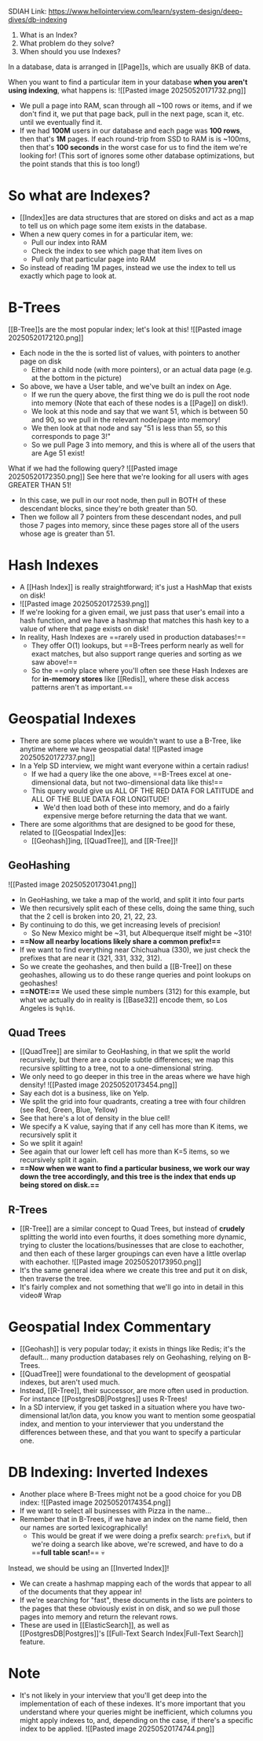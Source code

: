 SDIAH Link: https://www.hellointerview.com/learn/system-design/deep-dives/db-indexing

1. What is an Index?
2. What problem do they solve?
3. When should you use Indexes?

In a database, data is arranged in [[Page]]s, which are usually 8KB of data.

When you want to find a particular item in your database **when you aren't using indexing**, what happens is:
![[Pasted image 20250520171732.png]]
- We pull a page into RAM, scan through all ~100 rows or items, and if we don't find it, we put that page back, pull in the next page, scan it, etc. until we eventually find it.
- If we had **100M** users in our database and each page was **100 rows**, then that's **1M** pages. If each round-trip from SSD to RAM is is ~100ms, then that's **100 seconds** in the worst case for us to find the item we're looking for! (This sort of ignores some other database optimizations, but the point stands that this is too long!)

# So what are Indexes?
- [[Index]]es are data structures that are stored on disks and act as a map to tell us on which page some item exists in the database.
- When a new query comes in for a particular item, we:
	- Pull our index into RAM
	- Check the index to see which page that item lives on
	- Pull only that particular page into RAM
- So instead of reading 1M pages, instead we use the index to tell us exactly which page to look at.

# B-Trees
[[B-Tree]]s are the most popular index; let's look at this!
![[Pasted image 20250520172120.png]]
- Each node in the the is sorted list of values, with pointers to another page on disk
	- Either a child node (with more pointers), or an actual data page (e.g. at the bottom in the picture)
- So above, we have a User table, and we've built an index on Age.
	- If we run the query above, the first thing we do is pull the root node into memory (Note that each of these nodes is a [[Page]] on disk!).
	- We look at this node and say that we want 51, which is between 50 and 90, so we pull in the relevant node/page into memory!
	- We then look at that node and say "51 is less than 55, so this corresponds to page 3!"
	- So we pull Page 3 into memory, and this is where all of the users that are Age 51 exist!

What if we had the following query?
![[Pasted image 20250520172350.png]]
See here that we're looking for all users with ages GREATER THAN 51!
- In this case, we pull in our root node, then pull in BOTH of these descendant blocks, since they're both greater than 50.
- Then we follow all 7 pointers from these descendant nodes, and pull those 7 pages into memory, since these pages store all of the users whose age is greater than 51.


# Hash Indexes
- A [[Hash Index]] is really straightforward; it's just a HashMap that exists on disk!
- ![[Pasted image 20250520172539.png]]
- If we're looking for a given email, we just pass that user's email into a hash function, and we have a hashmap that matches this hash key to a value of where that page exists on disk!
- In reality, Hash Indexes are ==rarely used in production databases!==
	- They offer O(1) lookups, but ==B-Trees perform nearly as well for exact matches, but also support range queries and sorting as we saw above!==
	- So the ==only place where you'll often see these Hash Indexes are for **in-memory stores** like [[Redis]], where these disk access patterns aren't as important.==


# Geospatial Indexes
- There are some places where we wouldn't want to use a B-Tree, like anytime where we have geospatial data!
![[Pasted image 20250520172737.png]]
- In a Yelp SD interview, we might want everyone within a certain radius!
	- If we had a query like the one above, ==B-Trees excel at one-dimensional data, but not two-dimensional data like this!==
	- This query would give us ALL OF THE RED DATA FOR LATITUDE and ALL OF THE BLUE DATA FOR LONGITUDE! 
		- We'd then load both of these into memory, and do a fairly expensive merge before returning the data that we want.
- There are some algorithms that are designed to be good for these, related to [[Geospatial Index]]es:
	- [[Geohash]]ing, [[QuadTree]], and [[R-Tree]]!


## GeoHashing
![[Pasted image 20250520173041.png]]
- In GeoHashing, we take a map of the world, and split it into four parts
- We then recursively split each of these cells, doing the same thing, such that the 2 cell is broken into 20, 21, 22, 23. 
- By continuing to do this, we get increasing levels of precision!
	- So New Mexico might be ~31, but Albequerque itself might be ~310!
- **==Now all nearby locations likely share a common prefix!==**
- If we want to find everything near Chichuahua (330), we just check the prefixes that are near it (321, 331, 332, 312).
- So we create the geohashes, and then build a [[B-Tree]] on these geohashes, allowing us to do these range queries and point lookups on geohashes!
- **==NOTE:==** We used these simple numbers (312) for this example, but what we actually do in reality is [[Base32]] encode them, so Los Angeles is `9qh16`.


## Quad Trees
- [[QuadTree]] are similar to GeoHashing, in that we split the world recursively, but there are a couple subtle differences; we map this recursive splitting to a tree, not to a one-dimensional string.
- We only need to go deeper in this tree in the areas where we have high density!
![[Pasted image 20250520173454.png]]
- Say each dot is a business, like on Yelp.
- We split the grid into four quadrants, creating a tree with four children (see Red, Green, Blue, Yellow)
- See that here's a lot of density in the blue cell!
- We specify a K value, saying that if any cell has more than K items, we recursively split it
- So we split it again!
- See again that our lower left cell has more than K=5 items, so we recursively split it again.
- **==Now when we want to find a particular business, we work our way down the tree accordingly, and this tree is the index that ends up being stored on disk.==**


## R-Trees
- [[R-Tree]] are a similar concept to Quad Trees, but instead of **crudely** splitting the world into even fourths, it does something more dynamic, trying to cluster the locations/businesses that are close to eachother, and then each of these larger groupings can even have a little overlap with eachother.
![[Pasted image 20250520173950.png]]
- It's the same general idea where we create this tree and put it on disk, then traverse the tree.
- It's fairly complex and not something that we'll go into in detail in this video# Wrap


# Geospatial Index Commentary
- [[Geohash]] is very popular today; it exists in things like Redis; it's the default... many production databases rely on Geohashing, relying on B-Trees.
- [[QuadTree]] were foundational to the development of geospatial indexes, but aren't used much.
- Instead, [[R-Tree]], their successor, are more often used in production. For instance [[PostgresDB|Postgres]] uses R-Trees!
- In a SD interview, if you get tasked in a situation where you have two-dimensional lat/lon data, you know you want to mention some geospatial index, and mention to your interviewer that you understand the differences between these, and that you want to specify a particular one.


# DB Indexing: Inverted Indexes
- Another place where B-Trees might not be a good choice for you DB index:
![[Pasted image 20250520174354.png]]
- If we want to select all businesses with Pizza in the name... 
- Remember that in B-Trees, if we have an index on the name field, then our names are sorted lexicographically!
	- This would be great if we were doing a prefix search: `prefix%`, but if we're doing a search like above, we're screwed, and have to do a ==**full table scan!**== 💀

Instead, we should be using an [[Inverted Index]]!
- We can create a hashmap mapping each of the words that appear to all of the documents that they appear in!
- If we're searching for "fast", these documents in the lists are pointers to the pages that these obviously exist in on disk, and so we pull those pages into memory and return the relevant rows.
- These are used in [[ElasticSearch]], as well as [[PostgresDB|Postgres]]'s [[Full-Text Search Index|Full-Text Search]] feature.


# Note
- It's not likely in your interview that you'll get deep into the implementation of each of these indexes. It's more important that you understand where your queries might be inefficient, which columns you might apply indexes to, and, depending on the case, if there's a specific index to be applied.
![[Pasted image 20250520174744.png]]

